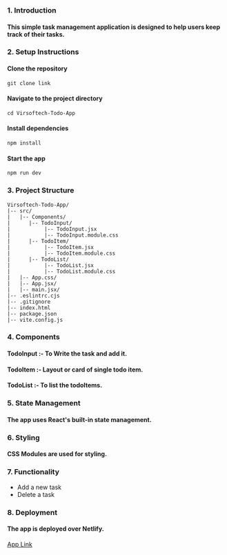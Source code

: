 ### 1. Introduction
#### This simple task management application is designed to help users keep track of their tasks.
### 2. Setup Instructions
#### Clone the repository
`git clone link`
#### Navigate to the project directory
`cd Virsoftech-Todo-App` 
#### Install dependencies
`npm install`
#### Start the app
`npm run dev`
### 3. Project Structure
```
Virsoftech-Todo-App/
|-- src/
|   |-- Components/
|      |-- TodoInput/
|           |-- TodoInput.jsx
|           |-- TodoInput.module.css
|      |-- TodoItem/
|           |-- TodoItem.jsx
|           |-- TodoItem.module.css
|      |-- TodoList/
|           |-- TodoList.jsx
|           |-- TodoList.module.css
|   |-- App.css/
|   |-- App.jsx/
|   |-- main.jsx/
|-- .eslintrc.cjs
|-- .gitignore
|-- index.html
|-- package.json
|-- vite.config.js
```
### 4. Components
#### TodoInput :- To Write the task and add it.
#### TodoItem :- Layout or card of single todo item.
#### TodoList :- To list the todoItems.
### 5. State Management
#### The app uses React's built-in state management.
### 6. Styling 
#### CSS Modules are used for styling.
### 7. Functionality
+ Add a new task
+ Delete a task
### 8. Deployment
#### The app is deployed over Netlify.
[App Link](https://vishal-todo-app.netlify.app/)

